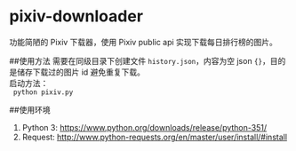 # pixiv-downloader
功能简陋的 Pixiv 下载器，使用 Pixiv public api 实现下载每日排行榜的图片。

##使用方法
需要在同级目录下创建文件 `history.json`，内容为空 json `{}`，目的是储存下载过的图片 id 避免重复下载。<br>
启动方法：<br>
` python pixiv.py`

##使用环境
1. Python 3: https://www.python.org/downloads/release/python-351/
2. Request: http://www.python-requests.org/en/master/user/install/#install
